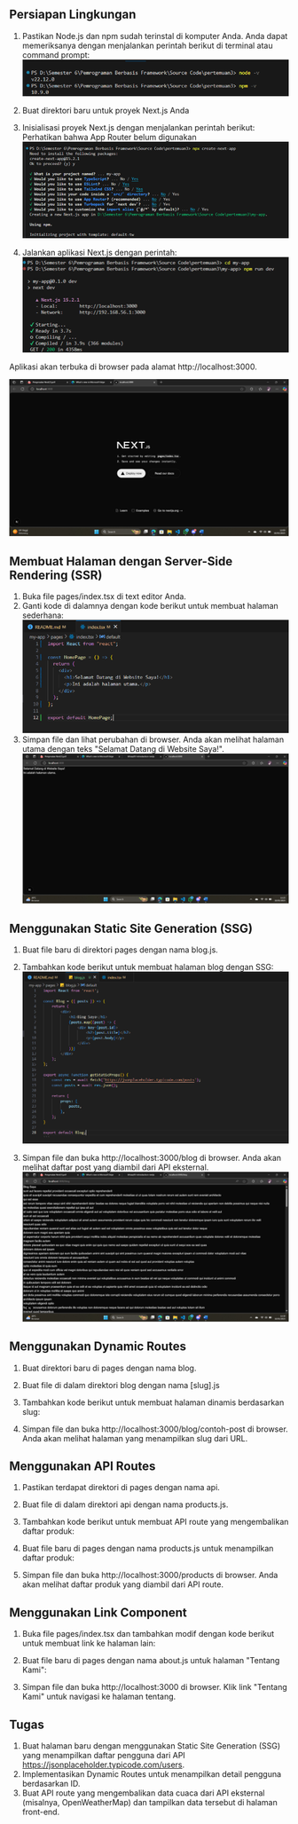 ## Persiapan Lingkungan 
1.	Pastikan Node.js dan npm sudah terinstal di komputer Anda. Anda dapat memeriksanya dengan menjalankan perintah berikut di terminal atau command prompt: 
    ![alt text](image-4.png)
2.	Buat direktori baru untuk proyek Next.js Anda 
3.	Inisialisasi proyek Next.js dengan menjalankan perintah berikut: Perhatikan bahwa App Router belum digunakan 
    ![alt text](image-3.png)
  
4.	Jalankan aplikasi Next.js dengan perintah: 
    ![alt text](image-2.png)
  
Aplikasi akan terbuka di browser pada alamat http://localhost:3000. 

![alt text](image.png)

## Membuat Halaman dengan Server-Side Rendering (SSR) 
1.	Buka file pages/index.tsx di text editor Anda. 
2.	Ganti kode di dalamnya dengan kode berikut untuk membuat halaman sederhana: 
    ![alt text](image-6.png)
3.	Simpan file dan lihat perubahan di browser. Anda akan melihat halaman utama dengan teks "Selamat Datang di Website Saya!". 
    ![alt text](image-5.png)

## Menggunakan Static Site Generation (SSG) 
1.	Buat file baru di direktori pages dengan nama blog.js. 

2.	Tambahkan kode berikut untuk membuat halaman blog dengan SSG: 
    ![alt text](image-7.png)
3.	Simpan file dan buka http://localhost:3000/blog di browser. Anda akan melihat daftar post yang diambil dari API eksternal. 
    ![alt text](image-8.png)

## Menggunakan Dynamic Routes 
1.	Buat direktori baru di pages dengan nama blog. 
2.	Buat file di dalam direktori blog dengan nama [slug].js 
3.	Tambahkan kode berikut untuk membuat halaman dinamis berdasarkan slug: 
  
4.	Simpan file dan buka http://localhost:3000/blog/contoh-post di browser. Anda akan melihat halaman yang menampilkan slug dari URL. 

## Menggunakan API Routes 
1.	Pastikan terdapat direktori di pages dengan nama api. 
2.	Buat file di dalam direktori api dengan nama products.js. 
3.	Tambahkan kode berikut untuk membuat API route yang mengembalikan daftar produk: 
  
4.	Buat file baru di pages dengan nama products.js untuk menampilkan daftar produk: 
  
5.	Simpan file dan buka http://localhost:3000/products di browser. Anda akan melihat daftar produk yang diambil dari API route. 

## Menggunakan Link Component 
1.	Buka file pages/index.tsx dan tambahkan modif dengan kode berikut untuk membuat link ke halaman lain: 
  
2.	Buat file baru di pages dengan nama about.js untuk halaman "Tentang Kami": 
  
3.	Simpan file dan buka http://localhost:3000 di browser. Klik link "Tentang Kami" untuk navigasi ke halaman tentang. 


## Tugas 
1.	Buat halaman baru dengan menggunakan Static Site Generation (SSG) yang menampilkan daftar pengguna dari API https://jsonplaceholder.typicode.com/users. 
2.	Implementasikan Dynamic Routes untuk menampilkan detail pengguna berdasarkan ID. 
3.	Buat API route yang mengembalikan data cuaca dari API eksternal (misalnya, OpenWeatherMap) dan tampilkan data tersebut di halaman front-end. 